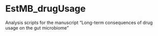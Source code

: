 # EstMB_drugUsage
Analysis scripts for the manuscript “Long-term consequences of drug usage on the gut microbiome” 
